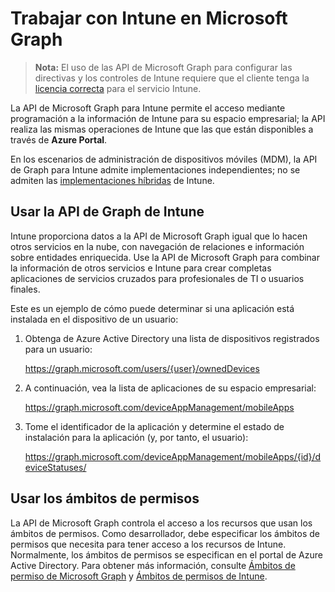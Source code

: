 # <a name="working-with-intune-in-microsoft-graph"></a>Trabajar con Intune en Microsoft Graph  

> **Nota:** El uso de las API de Microsoft Graph para configurar las directivas y los controles de Intune requiere que el cliente tenga la [licencia correcta](https://www.microsoft.com/es-ES/cloud-platform/microsoft-intune-pricing) para el servicio Intune.

La API de Microsoft Graph para Intune permite el acceso mediante programación a la información de Intune para su espacio empresarial; la API realiza las mismas operaciones de Intune que las que están disponibles a través de **Azure Portal**.  

En los escenarios de administración de dispositivos móviles (MDM), la API de Graph para Intune admite implementaciones independientes; no se admiten las [implementaciones híbridas](https://docs.microsoft.com/es-ES/sccm/mdm/understand/choose-between-standalone-intune-and-hybrid-mobile-device-management) de Intune. 

## <a name="using-the-intune-graph-api"></a>Usar la API de Graph de Intune

Intune proporciona datos a la API de Microsoft Graph igual que lo hacen otros servicios en la nube, con navegación de relaciones e información sobre entidades enriquecida.  Use la API de Microsoft Graph para combinar la información de otros servicios e Intune para crear completas aplicaciones de servicios cruzados para profesionales de TI o usuarios finales.     

Este es un ejemplo de cómo puede determinar si una aplicación está instalada en el dispositivo de un usuario: 

1. Obtenga de Azure Active Directory una lista de dispositivos registrados para un usuario: 

    https://graph.microsoft.com/users/{user}/ownedDevices 

2. A continuación, vea la lista de aplicaciones de su espacio empresarial: 

    https://graph.microsoft.com/deviceAppManagement/mobileApps  

3. Tome el identificador de la aplicación y determine el estado de instalación para la aplicación (y, por tanto, el usuario):

    https://graph.microsoft.com/deviceAppManagement/mobileApps/{id}/deviceStatuses/


## <a name="using-permission-scopes"></a>Usar los ámbitos de permisos

La API de Microsoft Graph controla el acceso a los recursos que usan los ámbitos de permisos. Como desarrollador, debe especificar los ámbitos de permisos que necesita para tener acceso a los recursos de Intune. Normalmente, los ámbitos de permisos se especifican en el portal de Azure Active Directory. Para obtener más información, consulte [Ámbitos de permiso de Microsoft Graph](https://developer.microsoft.com/es-ES/graph/docs/authorization/permission_scopes) y [Ámbitos de permisos de Intune](https://developer.microsoft.com/es-ES/graph/docs/authorization/permission_scopes#permission-scopes-in-preview).

